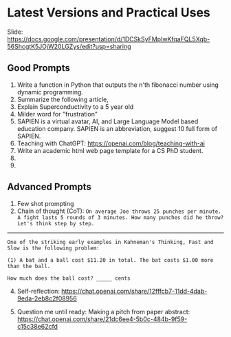 # Latest Versions and Practical Uses

Slide: https://docs.google.com/presentation/d/1DCSkSyFMpIwKfqaFQL5Xqb-56ShcgtK5JOjW20LGZys/edit?usp=sharing

## Good Prompts

1. Write a function in Python that outputs the n'th fibonacci number using dynamic programming.
2. Summarize the following article,
3. Explain Superconductivity to a 5 year old
4. Milder word for "frustration"
5. SAPIEN is a virtual avatar, AI, and Large Language Model based education company. SAPIEN is an abbreviation, suggest 10 full form of SAPIEN.
6. Teaching with ChatGPT: https://openai.com/blog/teaching-with-ai
7. Write an academic html web page template for a CS PhD student.
8. 
9. 


## Advanced Prompts

1. Few shot prompting
2. Chain of thought (CoT):
`On average Joe throws 25 punches per minute. A fight lasts 5 rounds of 3 minutes. How many punches did he throw? Let's think step by step.`
---
```
One of the striking early examples in Kahneman's Thinking, Fast and Slow is the following problem:

(1) A bat and a ball cost $11.20 in total. The bat costs $1.00 more than the ball.

How much does the ball cost? _____ cents
```
4. Self-reflection: https://chat.openai.com/share/12fffcb7-11dd-4dab-9eda-2eb8c2f08956
  
5. Question me until ready: Making a pitch from paper abstract: https://chat.openai.com/share/21dc6ee4-5b0c-484b-9f59-c15c38e62cfd

